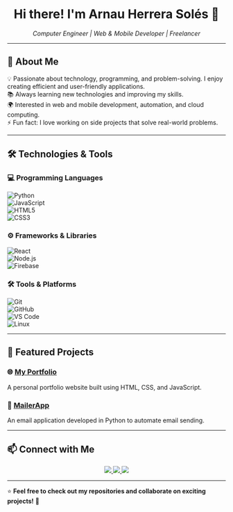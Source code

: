 <h1 align="center">Hi there! I'm Arnau Herrera Solés 👋</h1>  
<p align="center">
  <em>Computer Engineer | Web & Mobile Developer | Freelancer</em>
</p>

---

## 🚀 About Me  
💡 Passionate about technology, programming, and problem-solving. I enjoy creating efficient and user-friendly applications.  
📚 Always learning new technologies and improving my skills.  
🌍 Interested in web and mobile development, automation, and cloud computing.  
⚡ Fun fact: I love working on side projects that solve real-world problems.  

---

## 🛠️ Technologies & Tools  
### 💻 Programming Languages  
![Python](https://img.shields.io/badge/Python-3776AB?style=for-the-badge&logo=python&logoColor=white)  
![JavaScript](https://img.shields.io/badge/JavaScript-F7DF1E?style=for-the-badge&logo=javascript&logoColor=black)  
![HTML5](https://img.shields.io/badge/HTML5-E34F26?style=for-the-badge&logo=html5&logoColor=white)  
![CSS3](https://img.shields.io/badge/CSS3-1572B6?style=for-the-badge&logo=css3&logoColor=white)  

### ⚙️ Frameworks & Libraries  
![React](https://img.shields.io/badge/React-20232A?style=for-the-badge&logo=react&logoColor=61DAFB)  
![Node.js](https://img.shields.io/badge/Node.js-43853D?style=for-the-badge&logo=node.js&logoColor=white)  
![Firebase](https://img.shields.io/badge/Firebase-FFCA28?style=for-the-badge&logo=firebase&logoColor=black)  

### 🛠️ Tools & Platforms  
![Git](https://img.shields.io/badge/Git-F05032?style=for-the-badge&logo=git&logoColor=white)  
![GitHub](https://img.shields.io/badge/GitHub-181717?style=for-the-badge&logo=github&logoColor=white)  
![VS Code](https://img.shields.io/badge/VS%20Code-007ACC?style=for-the-badge&logo=visual-studio-code&logoColor=white)  
![Linux](https://img.shields.io/badge/Linux-FCC624?style=for-the-badge&logo=linux&logoColor=black)  

---

## 📌 Featured Projects  
### 🌐 [My Portfolio](https://github.com/Gavarressol/gavarressol.github.io)  
A personal portfolio website built using HTML, CSS, and JavaScript.  

### 📩 [MailerApp](https://github.com/Gavarressol/MailerApp)  
An email application developed in Python to automate email sending.  

---

## 📫 Connect with Me  
<p align="center">
  <a href="www.linkedin.com/in/arnau-herrera-soles" target="_blank">
    <img src="https://img.shields.io/badge/LinkedIn-0077B5?style=for-the-badge&logo=linkedin&logoColor=white">
  </a>
  <a href="https://www.instagram.com/arnauheso" target="_blank">
    <img src="https://img.shields.io/badge/Instagram-E4405F?style=for-the-badge&logo=instagram&logoColor=white">
  </a>
  <a href="mailto:arheso1@gmail.com">
    <img src="https://img.shields.io/badge/Email-D14836?style=for-the-badge&logo=gmail&logoColor=white">
  </a>
</p>

---

⭐ **Feel free to check out my repositories and collaborate on exciting projects!** 🚀
